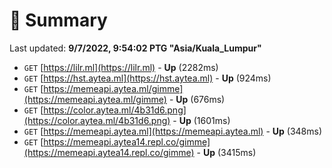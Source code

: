 # 📖 Summary
Last updated: **9/7/2022, 9:54:02 PTG "Asia/Kuala_Lumpur"**

- `GET` [https://lilr.ml](https://lilr.ml) - **Up** (2282ms)
- `GET` [https://hst.aytea.ml](https://hst.aytea.ml) - **Up** (924ms)
- `GET` [https://memeapi.aytea.ml/gimme](https://memeapi.aytea.ml/gimme) - **Up** (676ms)
- `GET` [https://color.aytea.ml/4b31d6.png](https://color.aytea.ml/4b31d6.png) - **Up** (1601ms)
- `GET` [https://memeapi.aytea.ml](https://memeapi.aytea.ml) - **Up** (348ms)
- `GET` [https://memeapi.aytea14.repl.co/gimme](https://memeapi.aytea14.repl.co/gimme) - **Up** (3415ms)
